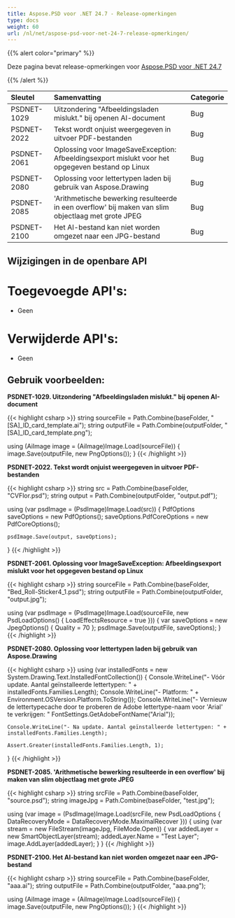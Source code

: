 ```yaml
---
title: Aspose.PSD voor .NET 24.7 - Release-opmerkingen
type: docs
weight: 60
url: /nl/net/aspose-psd-voor-net-24-7-release-opmerkingen/
---
```


{{% alert color="primary" %}}

Deze pagina bevat release-opmerkingen voor [Aspose.PSD voor .NET 24.7](https://www.nuget.org/packages/Aspose.PSD/)

{{% /alert %}}

| **Sleutel**  | **Samenvatting**                                                                                | **Categorie** |
|:------------|:-------------------------------------------------------------------------------------------------|:-------------|
| PSDNET-1029 | Uitzondering "Afbeeldingsladen mislukt." bij openen AI-document                                      | Bug      |
| PSDNET-2022 | Tekst wordt onjuist weergegeven in uitvoer PDF-bestanden                                           | Bug      |
| PSDNET-2061 | Oplossing voor ImageSaveException: Afbeeldingsexport mislukt voor het opgegeven bestand op Linux   | Bug      |
| PSDNET-2080 | Oplossing voor lettertypen laden bij gebruik van Aspose.Drawing                                     | Bug      |
| PSDNET-2085 | 'Arithmetische bewerking resulteerde in een overflow' bij maken van slim objectlaag met grote JPEG | Bug      |
| PSDNET-2100 | Het AI-bestand kan niet worden omgezet naar een JPG-bestand                                         | Bug      |

## **Wijzigingen in de openbare API**
# **Toegevoegde API's:**
- Geen

# **Verwijderde API's:**
- Geen

## **Gebruik voorbeelden:**

**PSDNET-1029. Uitzondering "Afbeeldingsladen mislukt." bij openen AI-document**

{{< highlight csharp >}}
string sourceFile = Path.Combine(baseFolder, "[SA]_ID_card_template.ai");
string outputFile = Path.Combine(outputFolder, "[SA]_ID_card_template.png");

using (AiImage image = (AiImage)Image.Load(sourceFile))
{
    image.Save(outputFile, new PngOptions());
}
{{< /highlight >}}

**PSDNET-2022. Tekst wordt onjuist weergegeven in uitvoer PDF-bestanden**

{{< highlight csharp >}}
string src = Path.Combine(baseFolder, "CVFlor.psd");
string output = Path.Combine(outputFolder, "output.pdf");

using (var psdImage = (PsdImage)Image.Load(src))
{
    PdfOptions saveOptions = new PdfOptions();
    saveOptions.PdfCoreOptions = new PdfCoreOptions();

    psdImage.Save(output, saveOptions);
}
{{< /highlight >}}

**PSDNET-2061. Oplossing voor ImageSaveException: Afbeeldingsexport mislukt voor het opgegeven bestand op Linux**

{{< highlight csharp >}}
string sourceFile = Path.Combine(baseFolder, "Bed_Roll-Sticker4_1.psd");
string outputFile = Path.Combine(outputFolder, "output.jpg");

using (var psdImage = (PsdImage)Image.Load(sourceFile, new PsdLoadOptions() { LoadEffectsResource = true }))
{
    var saveOptions = new JpegOptions() { Quality = 70 };
    psdImage.Save(outputFile, saveOptions);
}
{{< /highlight >}}

**PSDNET-2080. Oplossing voor lettertypen laden bij gebruik van Aspose.Drawing**

{{< highlight csharp >}}
using (var installedFonts = new System.Drawing.Text.InstalledFontCollection())
{
    Console.WriteLine("- Vóór update. Aantal geïnstalleerde lettertypen: " + installedFonts.Families.Length);
    Console.WriteLine("- Platform: " + Environment.OSVersion.Platform.ToString());
    Console.WriteLine("- Vernieuw de lettertypecache door te proberen de Adobe lettertype-naam voor 'Arial' te verkrijgen: "
    FontSettings.GetAdobeFontName("Arial"));

    Console.WriteLine("- Na update. Aantal geïnstalleerde lettertypen: " + installedFonts.Families.Length);

    Assert.Greater(installedFonts.Families.Length, 1);
}
{{< /highlight >}}

**PSDNET-2085. 'Arithmetische bewerking resulteerde in een overflow' bij maken van slim objectlaag met grote JPEG**

{{< highlight csharp >}}
string srcFile = Path.Combine(baseFolder, "source.psd");
string imageJpg = Path.Combine(baseFolder, "test.jpg");

using (var image = (PsdImage)Image.Load(srcFile, new PsdLoadOptions { DataRecoveryMode = DataRecoveryMode.MaximalRecover }))
{
    using (var stream = new FileStream(imageJpg, FileMode.Open))
    {
        var addedLayer = new SmartObjectLayer(stream);
        addedLayer.Name = "Test Layer";
        image.AddLayer(addedLayer);
    }
}
{{< /highlight >}}

**PSDNET-2100. Het AI-bestand kan niet worden omgezet naar een JPG-bestand**

{{< highlight csharp >}}
string sourceFile = Path.Combine(baseFolder, "aaa.ai");
string outputFile = Path.Combine(outputFolder, "aaa.png");

using (AiImage image = (AiImage)Image.Load(sourceFile))
{
    image.Save(outputFile, new PngOptions());
}
{{< /highlight >}}
